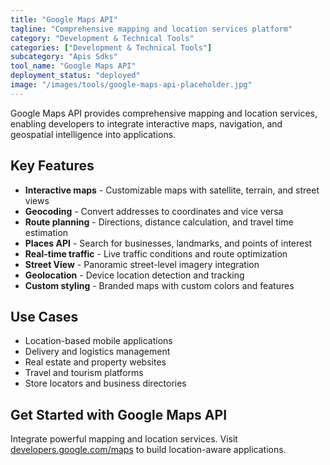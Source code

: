 ```yaml
---
title: "Google Maps API"
tagline: "Comprehensive mapping and location services platform"
category: "Development & Technical Tools"
categories: ["Development & Technical Tools"]
subcategory: "Apis Sdks"
tool_name: "Google Maps API"
deployment_status: "deployed"
image: "/images/tools/google-maps-api-placeholder.jpg"
---
```

Google Maps API provides comprehensive mapping and location services, enabling developers to integrate interactive maps, navigation, and geospatial intelligence into applications.

## Key Features

- **Interactive maps** - Customizable maps with satellite, terrain, and street views
- **Geocoding** - Convert addresses to coordinates and vice versa
- **Route planning** - Directions, distance calculation, and travel time estimation
- **Places API** - Search for businesses, landmarks, and points of interest
- **Real-time traffic** - Live traffic conditions and route optimization
- **Street View** - Panoramic street-level imagery integration
- **Geolocation** - Device location detection and tracking
- **Custom styling** - Branded maps with custom colors and features

## Use Cases

- Location-based mobile applications
- Delivery and logistics management
- Real estate and property websites
- Travel and tourism platforms
- Store locators and business directories

## Get Started with Google Maps API

Integrate powerful mapping and location services. Visit [developers.google.com/maps](https://developers.google.com/maps) to build location-aware applications.